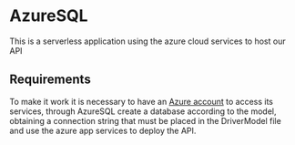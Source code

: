 # AzureSQL

This is a serverless application using the azure cloud services to host our API

## Requirements
To make it work it is necessary to have an [Azure account](https://portal.azure.com) to access its services, through AzureSQL create a database according to the model, obtaining a connection string that must be placed in the DriverModel file and use the azure app services to deploy the API.
